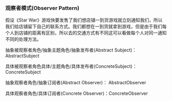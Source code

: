 ### 观察者模式(Observer Pattern) 

假设《Star War》游戏快要发售了我们想店铺一到货游戏就立刻通知我们，所以我们给店铺留下自己的联系方式。我们都想在一到货就拿到游戏，但是由于我们每个人到店铺的距离有区别，所以去的交通方式有不同这可以看做每个人对同一通知不同的处理方法。

抽象被观察者角色/抽象主题角色/抽象发布者(Abstract Subject)：AbstractSubject

具体被观察者角色具体/主题角色/具体发布者(ConcreteSubject)： ConcreteSubject

抽象观察者角色/抽象订阅者(Abstract Observer)： AbstractObserver

具体观察者角色/具体订阅者(Concrete Observer)：ConcreteObserver
